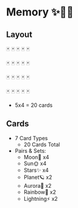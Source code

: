 # Memory ✨🎴🌈

## Layout

🃏 🃏 🃏 🃏 🃏

🃏 🃏 🃏 🃏 🃏

🃏 🃏 🃏 🃏 🃏

🃏 🃏 🃏 🃏 🃏

- 5x4 = 20 cards

## Cards

- 7 Card Types
    - 20 Cards Total
- Pairs & Sets:
    - Moon🌙        x4
    - Sun🌞         x4
    - Stars✨        x4
    - Planet🪐       x2
    - Aurora🌌      x2
    - Rainbow🌈     x2
    - Lightning⚡    x2
